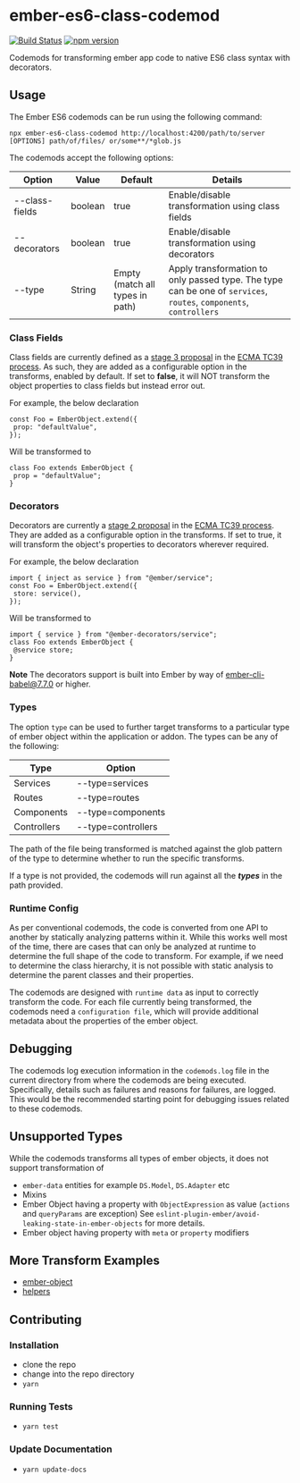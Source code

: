 # ember-es6-class-codemod

[![Build Status](https://travis-ci.org/ember-codemods/ember-es6-class-codemod.svg?branch=master)](https://travis-ci.org/ember-codemods/ember-es6-class-codemod)
[![npm version](https://badge.fury.io/js/ember-es6-class-codemod.svg)](https://badge.fury.io/js/ember-es6-class-codemod)

Codemods for transforming ember app code to native ES6 class syntax with decorators.

## Usage

The Ember ES6 codemods can be run using the following command:

```
npx ember-es6-class-codemod http://localhost:4200/path/to/server [OPTIONS] path/of/files/ or/some**/*glob.js
```

The codemods accept the following options:

| Option                | Value     | Default                         | Details                                                                                                            |
| --------------------- | --------- | ------------------------------- | ------------------------------------------------------------------------------------------------------------------ |
| --class-fields        | boolean   | true                            | Enable/disable transformation using class fields                                                                   |
| --decorators          | boolean   | true                            | Enable/disable transformation using decorators                                                                     |
| --type                | String    | Empty (match all types in path) | Apply transformation to only passed type. The type can be one of `services`, `routes`, `components`, `controllers` |

### Class Fields

Class fields are currently defined as a [stage 3 proposal](https://github.com/tc39/proposal-class-fields) in the [ECMA TC39 process](https://tc39.github.io/process-document/). As such, they are added as a configurable option in the transforms, enabled by default. If set to **false**, it will NOT transform the object properties to class fields but instead error out.

For example, the below declaration

```
const Foo = EmberObject.extend({
 prop: "defaultValue",
});
```

Will be transformed to

```
class Foo extends EmberObject {
 prop = "defaultValue";
}
```

### Decorators

Decorators are currently a [stage 2 proposal](https://github.com/tc39/proposal-decorators) in the [ECMA TC39 process](https://tc39.github.io/process-document/). They are added as a configurable option in the transforms. If set to true, it will transform the object's properties to decorators wherever required.

For example, the below declaration

```
import { inject as service } from "@ember/service";
const Foo = EmberObject.extend({
 store: service(),
});
```

Will be transformed to

```
import { service } from "@ember-decorators/service";
class Foo extends EmberObject {
 @service store;
}
```

**Note** The decorators support is built into Ember by way of ember-cli-babel@7.7.0 or higher.

### Types

The option `type` can be used to further target transforms to a particular type of ember object within the application or addon. The types can be any of the following:

| Type        | Option             |
| ----------- | ------------------ |
| Services    | --type=services    |
| Routes      | --type=routes      |
| Components  | --type=components  |
| Controllers | --type=controllers |

The path of the file being transformed is matched against the glob pattern of the type to determine whether to run the specific transforms.

If a type is not provided, the codemods will run against all the **_types_** in the path provided.

### Runtime Config

As per conventional codemods, the code is converted from one API to another by statically analyzing patterns within it. While this works well most of the time, there are cases that can only be analyzed at runtime to determine the full shape of the code to transform. For example, if we need to determine the class hierarchy, it is not possible with static analysis to determine the parent classes and their properties.

The codemods are designed with `runtime data` as input to correctly transform the code. For each file currently being transformed, the codemods need a `configuration file`, which will provide additional metadata about the properties of the ember object.

## Debugging

The codemods log execution information in the `codemods.log` file in the current directory from where the codemods are being executed. Specifically, details such as failures and reasons for failures, are logged. This would be the recommended starting point for debugging issues related to these codemods.

## Unsupported Types

While the codemods transforms all types of ember objects, it does not support transformation of

- `ember-data` entities for example `DS.Model`, `DS.Adapter` etc
- Mixins
- Ember Object having a property with `ObjectExpression` as value (`actions` and `queryParams` are exception) See `eslint-plugin-ember/avoid-leaking-state-in-ember-objects` for more details.
- Ember object having property with `meta` or `property` modifiers

## More Transform Examples

<!--TRANSFORMS_START-->

- [ember-object](transforms/ember-object/README.md)
- [helpers](transforms/helpers/README.md)
  <!--TRANSFORMS_END-->

## Contributing

### Installation

- clone the repo
- change into the repo directory
- `yarn`

### Running Tests

- `yarn test`

### Update Documentation

- `yarn update-docs`

